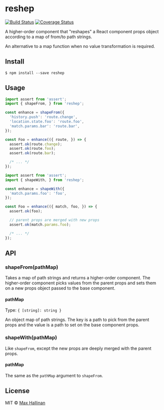 # reshep

[![Build Status](https://travis-ci.org/maxhallinan/reshep.svg?branch=master)](https://travis-ci.org/maxhallinan/reshep)
[![Coverage Status](https://coveralls.io/repos/github/maxhallinan/reshep/badge.svg)](https://coveralls.io/github/maxhallinan/reshep)

A higher-order component that "reshapes" a React component props object according
to a map of from/to path strings.

An alternative to a map function when no value transformation is required.


## Install

```
$ npm install --save reshep
```


## Usage

```javascript
import assert from 'assert';
import { shapeFrom, } from 'reshep';

const enhance = shapeFrom({
  'history.push': 'route.change',
  'location.state.foo': 'route.foo',
  'match.params.bar': 'route.bar',
});

const Foo = enhance(({ route, }) => {
  assert.ok(route.change);
  assert.ok(route.foo);
  assert.ok(route.bar);

  /* ... */
});
```

```javascript
import assert from 'assert';
import { shapeWith, } from 'reshep';

const enhance = shapeWith({
  'match.params.foo': 'foo',
});

const Foo = enhance(({ match, foo, }) => {
  assert.ok(foo);

  // parent props are merged with new props
  assert.ok(match.params.foo);

  /* ... */
});
```


## API

### shapeFrom(pathMap)

Takes a map of path strings and returns a higher-order component. The
higher-order component picks values from the parent props and sets them on a
new props object passed to the base component.

#### pathMap

Type: `{ [string]: string }`

An object map of path strings. The key is a path to pick from the
parent props and the value is a path to set on the base component props.

### shapeWith(pathMap)

Like `shapeFrom`, except the new props are deeply merged with
the parent props.

#### pathMap

The same as the `pathMap` argument to `shapeFrom`.


## License

MIT © [Max Hallinan](https://github.com/maxhallinan)
